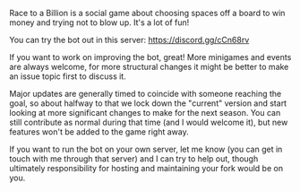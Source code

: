 Race to a Billion is a social game about choosing spaces off a board to win money and trying not to blow up. It's a lot of fun!

You can try the bot out in this server: https://discord.gg/cCn68rv

If you want to work on improving the bot, great! More minigames and events are always welcome, for more structural changes it might be better to make an issue topic first to discuss it.

Major updates are generally timed to coincide with someone reaching the goal, so about halfway to that we lock down the "current" version and start looking at more significant changes to make for the next season. You can still contribute as normal during that time (and I would welcome it), but new features won't be added to the game right away.

If you want to run the bot on your own server, let me know (you can get in touch with me through that server) and I can try to help out, though ultimately responsibility for hosting and maintaining your fork would be on you.

